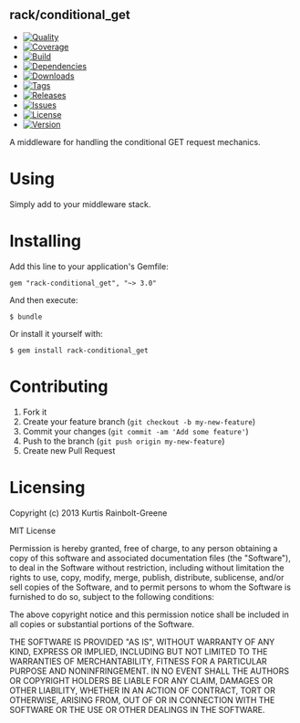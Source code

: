 rack/conditional_get
--------------------

- [![Quality](http://img.shields.io/codeclimate/github/krainboltgreene/rack-conditional_get.gem.svg?style=flat-square)](https://codeclimate.com/github/krainboltgreene/rack-conditional_get.gem)
- [![Coverage](http://img.shields.io/codeclimate/coverage/github/krainboltgreene/rack-conditional_get.gem.svg?style=flat-square)](https://codeclimate.com/github/krainboltgreene/rack-conditional_get.gem)
- [![Build](http://img.shields.io/travis-ci/krainboltgreene/rack-conditional_get.gem.svg?style=flat-square)](https://travis-ci.org/krainboltgreene/rack-conditional_get.gem)
- [![Dependencies](http://img.shields.io/gemnasium/krainboltgreene/rack-conditional_get.gem.svg?style=flat-square)](https://gemnasium.com/krainboltgreene/rack-conditional_get.gem)
- [![Downloads](http://img.shields.io/gem/dtv/rack-conditional_get.svg?style=flat-square)](https://rubygems.org/gems/rack-conditional_get)
- [![Tags](http://img.shields.io/github/tag/krainboltgreene/rack-conditional_get.gem.svg?style=flat-square)](http://github.com/krainboltgreene/rack-conditional_get.gem/tags)
- [![Releases](http://img.shields.io/github/release/krainboltgreene/rack-conditional_get.gem.svg?style=flat-square)](http://github.com/krainboltgreene/rack-conditional_get.gem/releases)
- [![Issues](http://img.shields.io/github/issues/krainboltgreene/rack-conditional_get.gem.svg?style=flat-square)](http://github.com/krainboltgreene/rack-conditional_get.gem/issues)
- [![License](http://img.shields.io/badge/license-MIT-brightgreen.svg?style=flat-square)](http://opensource.org/licenses/MIT)
- [![Version](http://img.shields.io/gem/v/rack-conditional_get.svg?style=flat-square)](https://rubygems.org/gems/rack-conditional_get)


A middleware for handling the conditional GET request mechanics.


Using
=====

Simply add to your middleware stack.


Installing
==========

Add this line to your application's Gemfile:

    gem "rack-conditional_get", "~> 3.0"

And then execute:

    $ bundle

Or install it yourself with:

    $ gem install rack-conditional_get


Contributing
============

  1. Fork it
  2. Create your feature branch (`git checkout -b my-new-feature`)
  3. Commit your changes (`git commit -am 'Add some feature'`)
  4. Push to the branch (`git push origin my-new-feature`)
  5. Create new Pull Request


Licensing
=========

Copyright (c) 2013 Kurtis Rainbolt-Greene

MIT License

Permission is hereby granted, free of charge, to any person obtaining
a copy of this software and associated documentation files (the
"Software"), to deal in the Software without restriction, including
without limitation the rights to use, copy, modify, merge, publish,
distribute, sublicense, and/or sell copies of the Software, and to
permit persons to whom the Software is furnished to do so, subject to
the following conditions:

The above copyright notice and this permission notice shall be
included in all copies or substantial portions of the Software.

THE SOFTWARE IS PROVIDED "AS IS", WITHOUT WARRANTY OF ANY KIND,
EXPRESS OR IMPLIED, INCLUDING BUT NOT LIMITED TO THE WARRANTIES OF
MERCHANTABILITY, FITNESS FOR A PARTICULAR PURPOSE AND
NONINFRINGEMENT. IN NO EVENT SHALL THE AUTHORS OR COPYRIGHT HOLDERS BE
LIABLE FOR ANY CLAIM, DAMAGES OR OTHER LIABILITY, WHETHER IN AN ACTION
OF CONTRACT, TORT OR OTHERWISE, ARISING FROM, OUT OF OR IN CONNECTION
WITH THE SOFTWARE OR THE USE OR OTHER DEALINGS IN THE SOFTWARE.
